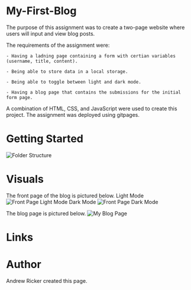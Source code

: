 # My-First-Blog

The purpose of this assignment was to create a two-page website where users will input and view blog posts.

The requirements of the assignment were: 

    - Having a ladning page containing a form with certian variables (username, title, content).
    
    - Being able to store data in a local storage.
    
    - Being able to toggle between light and dark mode.
    
    - Having a blog page that contains the submissions for the initial form page. 

A combination of HTML, CSS, and JavaScript were used to create this project. The assignment was deployed using gitpages. 

# Getting Started

![Folder Structure](https://github.com/user-attachments/assets/be3308ca-d88f-4dea-bf7f-fb16c11b3ee3)

# Visuals

The front page of the blog is pictured below. 
Light Mode
![Front Page Light Mode](https://github.com/user-attachments/assets/b2aac8f5-33b0-4f47-8343-63235999ff2d)
Dark Mode
![Front Page Dark Mode](https://github.com/user-attachments/assets/d996b555-e4a2-4d1e-83dc-60421397dbdd)

The blog page is pictured below.
![My Blog Page](https://github.com/user-attachments/assets/79b382f1-a24f-46ac-b05a-b420e6bea6a1)

# Links


# Author

Andrew Ricker created this page. 